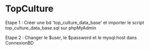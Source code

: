 # TopCulture

Etape 1 : Créer une bd 'top_culture_data_base' et importer le script top_culture_data_base.sql sur phpMyAdmin

Etape 2 : Changer le $user, le $password et le mysql:host dans ConnexionBD
